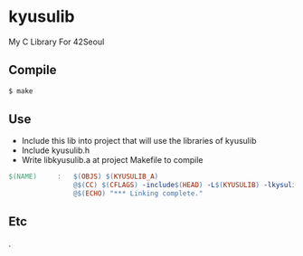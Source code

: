 # kyusulib
My C Library For 42Seoul


## Compile
```bash
$ make
```

## Use
 - Include this lib into project that will use the libraries of kyusulib
 - Include kyusulib.h
 - Write libkyusulib.a at project Makefile to compile

```Makefile
$(NAME)		:	$(OBJS) $(KYUSULIB_A)
				@$(CC) $(CFLAGS) -include$(HEAD) -L$(KYUSULIB) -lkysulib $(OBJS) -o $(NAME)
				@$(ECHO) "*** Linking complete."
```
## Etc
.
